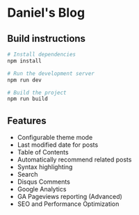 # Daniel's Blog

## Build instructions

```bash
# Install dependencies
npm install

# Run the development server
npm run dev

# Build the project
npm run build
```

## Features

* Configurable theme mode
* Last modified date for posts
* Table of Contents
* Automatically recommend related posts
* Syntax highlighting
* Search
* Disqus Comments
* Google Analytics
* GA Pageviews reporting (Advanced)
* SEO and Performance Optimization
